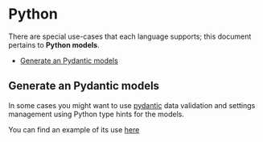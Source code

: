 # Python

There are special use-cases that each language supports; this document pertains to **Python models**.

<!-- toc is generated with GitHub Actions do not remove toc markers -->

<!-- toc -->

- [Generate an Pydantic models](#generate-an-pydantic-models)

<!-- tocstop -->

## Generate an Pydantic models
In some cases you might want to use [pydantic](https://pypi.org/project/pydantic/) data validation and settings management using Python type hints for the models.

You can find an example of its use [here](../../examples/generate-python-pydantic-models/index.ts)
